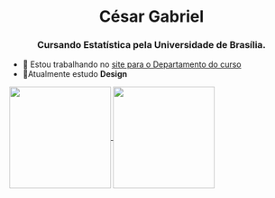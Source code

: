 <h1 align="center">César Gabriel</h1>
<h3 align="center">Cursando Estatística pela Universidade de Brasília.</h3>

- 🔭 Estou trabalhando no [site para o Departamento do curso](https://czargab18.github.io/estatistica/)
- 🌱Atualmente estudo **Design**

<div align="item">
<a href="https://github.com/czargab18">
<img align="center" src="http://github-profile-summary-cards.vercel.app/api/cards/stats?username=czargab18&theme=dark" height="180em" />
<img align="center" src="http://github-profile-summary-cards.vercel.app/api/cards/profile-details?username=czargab18&theme=dark" height="180em" />
</div>
